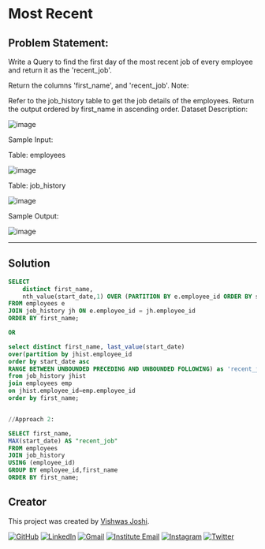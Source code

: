 # Most Recent

## Problem Statement:

Write a Query to find the first day of the most recent job of every employee and return it as the 'recent_job'.

Return the columns 'first_name', and 'recent_job'.
Note:

Refer to the job_history table to get the job details of the employees.
Return the output ordered by first_name in ascending order.
Dataset Description:

![image](https://github.com/vishwasjoshi2019/DSML/assets/98074283/70533d24-da1d-4362-beb9-3dbcd2293c81)

Sample Input:

Table: employees

![image](https://github.com/vishwasjoshi2019/DSML/assets/98074283/8ba391f5-43f3-4559-9adf-7b274a856a82)



Table: job_history

![image](https://github.com/vishwasjoshi2019/DSML/assets/98074283/2136f211-4a93-49c2-87ca-6ad9517abdf4)



Sample Output:

![image](https://github.com/vishwasjoshi2019/DSML/assets/98074283/7d2d4257-1c54-4b5f-8c9d-a70a722643b2)


---

## Solution

```sql
SELECT
    distinct first_name,
    nth_value(start_date,1) OVER (PARTITION BY e.employee_id ORDER BY start_date DESC) AS recent_job
FROM employees e
JOIN job_history jh ON e.employee_id = jh.employee_id
ORDER BY first_name;

OR

select distinct first_name, last_value(start_date)
over(partition by jhist.employee_id
order by start_date asc
RANGE BETWEEN UNBOUNDED PRECEDING AND UNBOUNDED FOLLOWING) as 'recent_job'
from job_history jhist
join employees emp 
on jhist.employee_id=emp.employee_id
order by first_name;


//Approach 2:

SELECT first_name, 
MAX(start_date) AS "recent_job" 
FROM employees 
JOIN job_history 
USING (employee_id) 
GROUP BY employee_id,first_name 
ORDER BY first_name;
```
## Creator

This project was created by [Vishwas Joshi](https://github.com/vishwasjoshi2019).


[![GitHub](https://img.shields.io/badge/GitHub-%40vishwasjoshi2019-blue)](https://github.com/vishwasjoshi2019)
[![LinkedIn](https://img.shields.io/badge/LinkedIn-%40vishwasjoshi2019-blue)](https://www.linkedin.com/in/vishwasjoshi2019/)
[![Gmail](https://img.shields.io/badge/Gmail-vishwasjoshi2019%40gmail.com-red)](mailto:vishwasjoshi2019@gmail.com)
[![Institute Email](https://img.shields.io/badge/Institute%20Email-vishwas.j%40iitgn.ac.in-red)](mailto:vishwas.j@iitgn.ac.in)
[![Instagram](https://img.shields.io/badge/Instagram-%40cursed__geek-orange)](https://www.instagram.com/cursed_geek/)
[![Twitter](https://img.shields.io/badge/Twitter-%40Vishwas79116150-blue)](https://twitter.com/Vishwas79116150)


